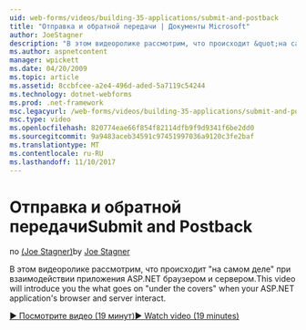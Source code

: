 ```yaml
---
uid: web-forms/videos/building-35-applications/submit-and-postback
title: "Отправка и обратной передачи | Документы Microsoft"
author: JoeStagner
description: "В этом видеоролике рассмотрим, что происходит &quot;на самом деле&quot; при взаимодействии приложения ASP.NET браузером и сервером."
ms.author: aspnetcontent
manager: wpickett
ms.date: 04/20/2009
ms.topic: article
ms.assetid: 8ccbfcee-a2e4-496d-aded-5a7119c54244
ms.technology: dotnet-webforms
ms.prod: .net-framework
msc.legacyurl: /web-forms/videos/building-35-applications/submit-and-postback
msc.type: video
ms.openlocfilehash: 820774eae66f854f82114dfb9f9d9341f6be2dd0
ms.sourcegitcommit: 9a9483aceb34591c97451997036a9120c3fe2baf
ms.translationtype: MT
ms.contentlocale: ru-RU
ms.lasthandoff: 11/10/2017
---
```

<a name="submit-and-postback"></a><span data-ttu-id="0def4-103">Отправка и обратной передачи</span><span class="sxs-lookup"><span data-stu-id="0def4-103">Submit and Postback</span></span>
====================
<span data-ttu-id="0def4-104">по [(Joe Stagner)](https://github.com/JoeStagner)</span><span class="sxs-lookup"><span data-stu-id="0def4-104">by [Joe Stagner](https://github.com/JoeStagner)</span></span>

<span data-ttu-id="0def4-105">В этом видеоролике рассмотрим, что происходит &quot;на самом деле&quot; при взаимодействии приложения ASP.NET браузером и сервером.</span><span class="sxs-lookup"><span data-stu-id="0def4-105">This video will introduce you the what goes on &quot;under the covers&quot; when your ASP.NET application's browser and server interact.</span></span>

[<span data-ttu-id="0def4-106">&#9654; Посмотрите видео (19 минут)</span><span class="sxs-lookup"><span data-stu-id="0def4-106">&#9654; Watch video (19 minutes)</span></span>](https://channel9.msdn.com/Blogs/ASP-NET-Site-Videos/submit-and-postback)
